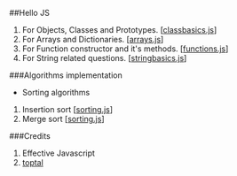 ##Hello JS  

1. For Objects, Classes and Prototypes. [[classbasics.js](js/classbasics.js)]
2. For Arrays and Dictionaries. [[arrays.js](js/arrays.js)]
3. For Function constructor and it's methods. [[functions.js](js/functions.js)]
4. For String related questions. [[stringbasics.js](js/stringbasics.js)]

###Algorithms implementation

- Sorting algorithms
 1. Insertion sort [[sorting.js](https://github.com/rohitkandhal/HelloJs/blob/master/js/algo/sorting.js#L7)]
 2. Merge sort [[sorting.js](https://github.com/rohitkandhal/HelloJs/blob/master/js/algo/sorting.js#L26)]


###Credits
1. Effective Javascript
2. [toptal](www.toptal.com)
